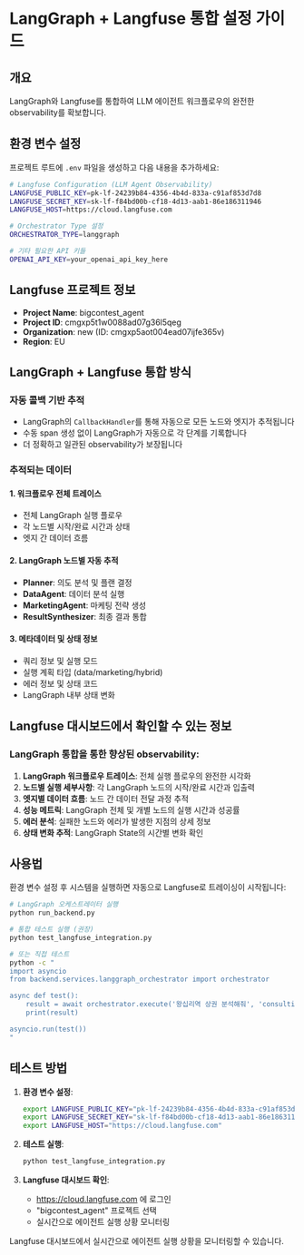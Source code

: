# LangGraph + Langfuse 통합 설정 가이드

## 개요
LangGraph와 Langfuse를 통합하여 LLM 에이전트 워크플로우의 완전한 observability를 확보합니다.

## 환경 변수 설정

프로젝트 루트에 `.env` 파일을 생성하고 다음 내용을 추가하세요:

```bash
# Langfuse Configuration (LLM Agent Observability)
LANGFUSE_PUBLIC_KEY=pk-lf-24239b84-4356-4b4d-833a-c91af853d7d8
LANGFUSE_SECRET_KEY=sk-lf-f84bd00b-cf18-4d13-aab1-86e186311946
LANGFUSE_HOST=https://cloud.langfuse.com

# Orchestrator Type 설정
ORCHESTRATOR_TYPE=langgraph

# 기타 필요한 API 키들
OPENAI_API_KEY=your_openai_api_key_here
```

## Langfuse 프로젝트 정보

- **Project Name**: bigcontest_agent
- **Project ID**: cmgxp5t1w0088ad07g36l5qeg
- **Organization**: new (ID: cmgxp5aot004ead07ijfe365v)
- **Region**: EU

## LangGraph + Langfuse 통합 방식

### 자동 콜백 기반 추적
- LangGraph의 `CallbackHandler`를 통해 자동으로 모든 노드와 엣지가 추적됩니다
- 수동 span 생성 없이 LangGraph가 자동으로 각 단계를 기록합니다
- 더 정확하고 일관된 observability가 보장됩니다

### 추적되는 데이터

#### 1. 워크플로우 전체 트레이스
- 전체 LangGraph 실행 플로우
- 각 노드별 시작/완료 시간과 상태
- 엣지 간 데이터 흐름

#### 2. LangGraph 노드별 자동 추적
- **Planner**: 의도 분석 및 플랜 결정
- **DataAgent**: 데이터 분석 실행  
- **MarketingAgent**: 마케팅 전략 생성
- **ResultSynthesizer**: 최종 결과 통합

#### 3. 메타데이터 및 상태 정보
- 쿼리 정보 및 실행 모드
- 실행 계획 타입 (data/marketing/hybrid)
- 에러 정보 및 상태 코드
- LangGraph 내부 상태 변화

## Langfuse 대시보드에서 확인할 수 있는 정보

### LangGraph 통합을 통한 향상된 observability:

1. **LangGraph 워크플로우 트레이스**: 전체 실행 플로우의 완전한 시각화
2. **노드별 실행 세부사항**: 각 LangGraph 노드의 시작/완료 시간과 입출력
3. **엣지별 데이터 흐름**: 노드 간 데이터 전달 과정 추적  
4. **성능 메트릭**: LangGraph 전체 및 개별 노드의 실행 시간과 성공률
5. **에러 분석**: 실패한 노드와 에러가 발생한 지점의 상세 정보
6. **상태 변화 추적**: LangGraph State의 시간별 변화 확인

## 사용법

환경 변수 설정 후 시스템을 실행하면 자동으로 Langfuse로 트레이싱이 시작됩니다:

```bash
# LangGraph 오케스트레이터 실행
python run_backend.py

# 통합 테스트 실행 (권장)
python test_langfuse_integration.py

# 또는 직접 테스트
python -c "
import asyncio
from backend.services.langgraph_orchestrator import orchestrator

async def test():
    result = await orchestrator.execute('왕십리역 상권 분석해줘', 'consulting')
    print(result)

asyncio.run(test())
"
```

## 테스트 방법

1. **환경 변수 설정**:
   ```bash
   export LANGFUSE_PUBLIC_KEY="pk-lf-24239b84-4356-4b4d-833a-c91af853d7d8"
   export LANGFUSE_SECRET_KEY="sk-lf-f84bd00b-cf18-4d13-aab1-86e186311946"
   export LANGFUSE_HOST="https://cloud.langfuse.com"
   ```

2. **테스트 실행**:
   ```bash
   python test_langfuse_integration.py
   ```

3. **Langfuse 대시보드 확인**:
   - https://cloud.langfuse.com 에 로그인
   - "bigcontest_agent" 프로젝트 선택
   - 실시간으로 에이전트 실행 상황 모니터링

Langfuse 대시보드에서 실시간으로 에이전트 실행 상황을 모니터링할 수 있습니다.
